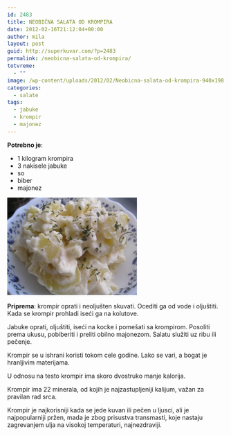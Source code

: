 ```yaml
---
id: 2483
title: NEOBIČNA SALATA OD KROMPIRA
date: 2012-02-16T21:12:04+00:00
author: mila
layout: post
guid: http://superkuvar.com/?p=2483
permalink: /neobicna-salata-od-krompira/
totvreme:
  - ""
image: /wp-content/uploads/2012/02/Neobicna-salata-od-krompira-940x198.jpg
categories:
  - salate
tags:
  - jabuke
  - krompir
  - majonez
---
```

**Potrebno je**:

  * 1 kilogram krompira
  * 3 nakisele jabuke
  * so
  * biber
  * majonez

<img class="alignnone size-medium wp-image-2489" title="Neobicna salata od krompira" src="/wp-content/uploads/2012/02/Neobicna-salata-od-krompira-1024x768.jpg" alt="" width="300" height="225" /> 

**Priprema**: krompir oprati i neoljušten skuvati. Ocediti ga od vode i oljuštiti. Kada se krompir prohladi iseći ga na kolutove.

Jabuke oprati, oljuštiti, iseći na kocke i pomešati sa krompirom. Posoliti prema ukusu, pobiberiti i preliti  obilno majonezom. Salatu služiti uz ribu ili pečenje.

Krompir se u ishrani koristi tokom cele godine. Lako se vari, a bogat je hranljivim materijama.

U odnosu na testo krompir ima skoro dvostruko manje kalorija.

Krompir ima 22 minerala, od kojih je najzastupljeniji kalijum, važan za pravilan rad srca.

Krompir je najkorisniji kada se jede kuvan ili pečen u ljusci, ali je najpopularniji pržen, mada je zbog prisustva transmasti, koje nastaju zagrevanjem ulja na visokoj temperaturi, najnezdraviji.